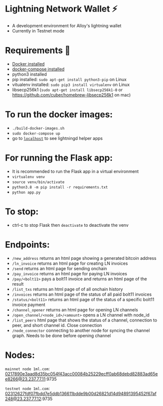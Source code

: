# Lightning Network Wallet ⚡

* A development environment for Alloy's lightning wallet
* Currently in Testnet mode

# Requirements 🔧

* [Docker installed](https://docs.docker.com/get-docker/)
* [docker-compose installed](https://docs.docker.com/compose/install/)
* python3 installed
* pip installed: `sudo apt-get install python3-pip` on Linux
* vitualenv installed: `sudo pip3 install virtualenv` on Linux
* libsecp256k1 (`sudo apt-get install libsecp256k1-0` or https://github.com/cuber/homebrew-libsecp256k1 on mac)

# To run the docker images:

* `./build-docker-images.sh`
* `sudo docker-compose up`
* go to [`localhost`](http:/localhost) to see lightningd helper apps

# For running the Flask app:

* It is recommended to run the Flask app in a virtual environment
* `virtualenv venv`
* `source venv/bin/activate`
* `python3.8 -m pip install -r requirements.txt`
* `python app.py` 

# To stop:

* ctrl-c to stop Flask then `deactivate` to deactivate the venv


# Endpoints:

* `/new_address` returns an html page showing a generated bitcoin address
* `/ln_invoice` returns an html page for creating LN invoices
* `/send` returns an html page for sending onchain
* `/pay_invoice` returns an html page for paying LN invoices
* `/pay/<bolt11>` pays a bolt11 invoice and returns an html page of the result
* `/list_txs` returns an html page of of all onchain history
* `/invoices` returns an html page of the status of all paid bolt11 invoices
* `/status/<bolt11>` returns an html page of the status of a specific bolt11 invoice payment
* `/channel_opener` returns an html page for opening LN channels
* `/open_channel/<node_id>/<amount>` opens a LN channel with node_id
* `/list_peers` html page that shows the status of a channel, connection to peer, and short channel id. Close connection
* `/node_connector` connecting to another node for syncing the channel graph. Needs to be done before opening channel 


# Nodes:
`mainnet node 1ml.com`: 0217890e3aad8d35bc054f43acc00084b25229ecff0ab68debd82883ad65ee8266@23.237.77.11:9735

`testnet node 1ml.com`: 02312627fdf07fbdd7e5ddb136611bdde9b00d26821d14d94891395452f67af248@23.237.77.12:9735

